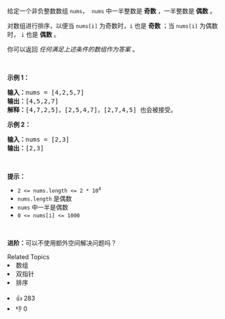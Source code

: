 <p>给定一个非负整数数组&nbsp;<code>nums</code>，&nbsp;&nbsp;<code>nums</code> 中一半整数是 <strong>奇数</strong> ，一半整数是 <strong>偶数</strong> 。</p>

<p>对数组进行排序，以便当&nbsp;<code>nums[i]</code> 为奇数时，<code>i</code>&nbsp;也是 <strong>奇数</strong> ；当&nbsp;<code>nums[i]</code>&nbsp;为偶数时， <code>i</code> 也是 <strong>偶数</strong> 。</p>

<p>你可以返回 <em>任何满足上述条件的数组作为答案</em> 。</p>

<p>&nbsp;</p>

<p><strong>示例 1：</strong></p>

<pre>
<strong>输入：</strong>nums = [4,2,5,7]
<strong>输出：</strong>[4,5,2,7]
<strong>解释：</strong>[4,7,2,5]，[2,5,4,7]，[2,7,4,5] 也会被接受。
</pre>

<p><strong>示例 2：</strong></p>

<pre>
<b>输入：</b>nums = [2,3]
<b>输出：</b>[2,3]
</pre>

<p>&nbsp;</p>

<p><strong>提示：</strong></p>

<ul> 
 <li><code>2 &lt;= nums.length &lt;= 2 * 10<sup>4</sup></code></li> 
 <li><code>nums.length</code>&nbsp;是偶数</li> 
 <li><code>nums</code>&nbsp;中一半是偶数</li> 
 <li><code>0 &lt;= nums[i] &lt;= 1000</code></li> 
</ul>

<p>&nbsp;</p>

<p><strong>进阶：</strong>可以不使用额外空间解决问题吗？</p>

<div><div>Related Topics</div><div><li>数组</li><li>双指针</li><li>排序</li></div></div><br><div><li>👍 283</li><li>👎 0</li></div>